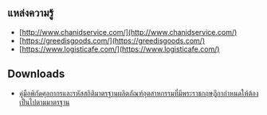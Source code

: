 

## แหล่งความรู้

-  [http://www.chanidservice.com/](http://www.chanidservice.com/)
- [https://greedisgoods.com/](https://greedisgoods.com/)
- [https://www.logisticafe.com/](https://www.logisticafe.com/)


## Downloads

- [คู่มือพิกัดศุลกากรและรหัสสถิติมาตรฐานผลิตภัณฑ์อุตสาหกรรมที่มีพระราชกฤษฎีกากำหนดให้ต้องเป็นไปตามมาตรฐาน](http://appdb.tisi.go.th/tis_dev/file_share/stdinfo/manual_112TIS_21012019.pdf)
<!--stackedit_data:
eyJoaXN0b3J5IjpbMzAwNzU2ODcwLC0yMDE3NjM4NzQ3LDY4OT
gyMjk1MSwtMzY3NjUwODksLTI0NDMwMzIwNywtMTE2MjAwMzY1
MSw4ODQ1MDExODEsOTYyNDU5ODUzXX0=
-->